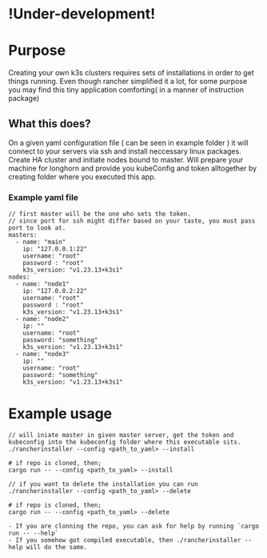 # !Under-development!

# Purpose

Creating your own k3s clusters requires sets of installations in order to get things running. Even though rancher simplified it a lot, for some purpose you may find this tiny application comforting( in a manner of instruction package)

## What this does?

On a given yaml configuration file ( can be seen in example folder ) it will connect to your servers via ssh and install neccessary linux packages. Create HA cluster and initiate nodes bound to master. Will prepare your machine for longhorn and provide you kubeConfig and token alltogether by creating folder where you executed this app.

### Example yaml file

```
// first master will be the one who sets the token.
// since port for ssh might differ based on your taste, you must pass port to look at.
masters:
  - name: "main"
    ip: "127.0.0.1:22"
    username: "root"
    password : "root"
    k3s_version: "v1.23.13+k3s1"
nodes:
  - name: "node1"
    ip: "127.0.0.2:22"
    username: "root"
    password : "root"
    k3s_version: "v1.23.13+k3s1"
  - name: "node2"
    ip: ""
    username: "root"
    password: "something"
    k3s_version: "v1.23.13+k3s1"
  - name: "node3"
    ip: ""
    username: "root"
    password: "something"
    k3s_version: "v1.23.13+k3s1"
```

# Example usage
```
// will iniate master in given master server, get the token and kubeconfig into the kubeconfig folder where this executable sits.
./rancherinstaller --config <path_to_yaml> --install

# if repo is cloned, then;
cargo run -- --config <path_to_yaml> --install

// if you want to delete the installation you can run
./rancherinstaller --config <path_to_yaml> --delete

# if repo is cloned, then;
cargo run -- --config <path_to_yaml> --delete

```

```
- If you are clonning the repo, you can ask for help by running `cargo run -- --help` 
- If you somehow got compiled executable, then ./rancherinstaller --help will do the same.
```
